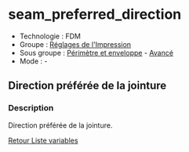 # seam_preferred_direction

* Technologie : FDM
* Groupe : [Réglages de l'Impression](../print_settings/print_settings.md)
* Sous groupe : [Périmètre et enveloppe](../print_settings/print_settings.md#périmètre-et-enveloppe) - [Avancé](../print_settings/print_settings.md#avancé)
* Mode : -

##  Direction préférée de la jointure

### Description

Direction préférée de la jointure.

[Retour Liste variables](variable_list.md)